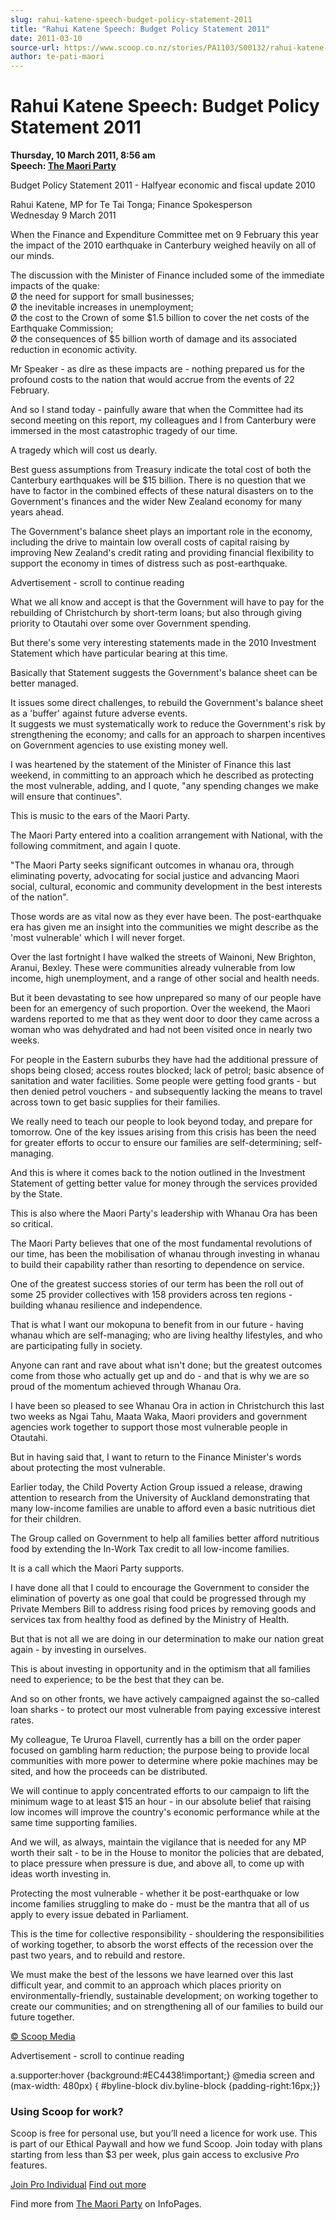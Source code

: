 ```yaml
---
slug: rahui-katene-speech-budget-policy-statement-2011
title: "Rahui Katene Speech: Budget Policy Statement 2011"
date: 2011-03-10
source-url: https://www.scoop.co.nz/stories/PA1103/S00132/rahui-katene-speech-budget-policy-statement-2011.htm
author: te-pati-maori
---
```

Rahui Katene Speech: Budget Policy Statement 2011
=================================================

**Thursday, 10 March 2011, 8:56 am**  
**Speech: [The Maori Party](https://info.scoop.co.nz/The_Maori_Party)**

Budget Policy Statement 2011 - Halfyear economic and fiscal update 2010

Rahui Katene, MP for Te Tai Tonga; Finance Spokesperson  
Wednesday 9 March 2011

  
When the Finance and Expenditure Committee met on 9 February this year the impact of the 2010 earthquake in Canterbury weighed heavily on all of our minds.

The discussion with the Minister of Finance included some of the immediate impacts of the quake:  
Ø the need for support for small businesses;  
Ø the inevitable increases in unemployment;  
Ø the cost to the Crown of some $1.5 billion to cover the net costs of the Earthquake Commission;  
Ø the consequences of $5 billion worth of damage and its associated reduction in economic activity.

Mr Speaker - as dire as these impacts are - nothing prepared us for the profound costs to the nation that would accrue from the events of 22 February.

And so I stand today - painfully aware that when the Committee had its second meeting on this report, my colleagues and I from Canterbury were immersed in the most catastrophic tragedy of our time.

A tragedy which will cost us dearly.

Best guess assumptions from Treasury indicate the total cost of both the Canterbury earthquakes will be $15 billion. There is no question that we have to factor in the combined effects of these natural disasters on to the Government's finances and the wider New Zealand economy for many years ahead.

The Government's balance sheet plays an important role in the economy, including the drive to maintain low overall costs of capital raising by improving New Zealand's credit rating and providing financial flexibility to support the economy in times of distress such as post-earthquake.

Advertisement - scroll to continue reading





What we all know and accept is that the Government will have to pay for the rebuilding of Christchurch by short-term loans; but also through giving priority to Otautahi over some over Government spending.

But there's some very interesting statements made in the 2010 Investment Statement which have particular bearing at this time.

Basically that Statement suggests the Government's balance sheet can be better managed.

It issues some direct challenges, to rebuild the Government's balance sheet as a 'buffer' against future adverse events.  
It suggests we must systematically work to reduce the Government's risk by strengthening the economy; and calls for an approach to sharpen incentives on Government agencies to use existing money well.

I was heartened by the statement of the Minister of Finance this last weekend, in committing to an approach which he described as protecting the most vulnerable, adding, and I quote, "any spending changes we make will ensure that continues".

This is music to the ears of the Maori Party.

The Maori Party entered into a coalition arrangement with National, with the following commitment, and again I quote.

"The Maori Party seeks significant outcomes in whanau ora, through eliminating poverty, advocating for social justice and advancing Maori social, cultural, economic and community development in the best interests of the nation".

Those words are as vital now as they ever have been. The post-earthquake era has given me an insight into the communities we might describe as the 'most vulnerable' which I will never forget.

Over the last fortnight I have walked the streets of Wainoni, New Brighton, Aranui, Bexley. These were communities already vulnerable from low income, high unemployment, and a range of other social and health needs.

But it been devastating to see how unprepared so many of our people have been for an emergency of such proportion. Over the weekend, the Maori wardens reported to me that as they went door to door they came across a woman who was dehydrated and had not been visited once in nearly two weeks.

For people in the Eastern suburbs they have had the additional pressure of shops being closed; access routes blocked; lack of petrol; basic absence of sanitation and water facilities. Some people were getting food grants - but then denied petrol vouchers - and subsequently lacking the means to travel across town to get basic supplies for their families.

We really need to teach our people to look beyond today, and prepare for tomorrow. One of the key issues arising from this crisis has been the need for greater efforts to occur to ensure our families are self-determining; self-managing.

And this is where it comes back to the notion outlined in the Investment Statement of getting better value for money through the services provided by the State.

This is also where the Maori Party's leadership with Whanau Ora has been so critical.

The Maori Party believes that one of the most fundamental revolutions of our time, has been the mobilisation of whanau through investing in whanau to build their capability rather than resorting to dependence on service.

One of the greatest success stories of our term has been the roll out of some 25 provider collectives with 158 providers across ten regions - building whanau resilience and independence.

That is what I want our mokopuna to benefit from in our future - having whanau which are self-managing; who are living healthy lifestyles, and who are participating fully in society.

Anyone can rant and rave about what isn't done; but the greatest outcomes come from those who actually get up and do - and that is why we are so proud of the momentum achieved through Whanau Ora.

I have been so pleased to see Whanau Ora in action in Christchurch this last two weeks as Ngai Tahu, Maata Waka, Maori providers and government agencies work together to support those most vulnerable people in Otautahi.

But in having said that, I want to return to the Finance Minister's words about protecting the most vulnerable.

Earlier today, the Child Poverty Action Group issued a release, drawing attention to research from the University of Auckland demonstrating that many low-income families are unable to afford even a basic nutritious diet for their children.

The Group called on Government to help all families better afford nutritious food by extending the In-Work Tax credit to all low-income families.

It is a call which the Maori Party supports.

I have done all that I could to encourage the Government to consider the elimination of poverty as one goal that could be progressed through my Private Members Bill to address rising food prices by removing goods and services tax from healthy food as defined by the Ministry of Health.

But that is not all we are doing in our determination to make our nation great again - by investing in ourselves.

This is about investing in opportunity and in the optimism that all families need to experience; to be the best that they can be.

And so on other fronts, we have actively campaigned against the so-called loan sharks - to protect our most vulnerable from paying excessive interest rates.

My colleague, Te Ururoa Flavell, currently has a bill on the order paper focused on gambling harm reduction; the purpose being to provide local communities with more power to determine where pokie machines may be sited, and how the proceeds can be distributed.

We will continue to apply concentrated efforts to our campaign to lift the minimum wage to at least $15 an hour - in our absolute belief that raising low incomes will improve the country's economic performance while at the same time supporting families.

And we will, as always, maintain the vigilance that is needed for any MP worth their salt - to be in the House to monitor the policies that are debated, to place pressure when pressure is due, and above all, to come up with ideas worth investing in.

Protecting the most vulnerable - whether it be post-earthquake or low income families struggling to make do - must be the mantra that all of us apply to every issue debated in Parliament.

This is the time for collective responsibility - shouldering the responsibilities of working together, to absorb the worst effects of the recession over the past two years, and to rebuild and restore.

We must make the best of the lessons we have learned over this last difficult year, and commit to an approach which places priority on environmentally-friendly, sustainable development; on working together to create our communities; and on strengthening all of our families to build our future together.

[© Scoop Media](http://www.scoop.co.nz/about/terms.html)  

Advertisement - scroll to continue reading



a.supporter:hover {background:#EC4438!important;} @media screen and (max-width: 480px) { #byline-block div.byline-block {padding-right:16px;}}

### Using Scoop for work?

Scoop is free for personal use, but you’ll need a licence for work use. This is part of our Ethical Paywall and how we fund Scoop. Join today with plans starting from less than $3 per week, plus gain access to exclusive _Pro_ features.  
  
[Join Pro Individual](https://pro.scoop.co.nz/Individual/?from=ProIn24) [Find out more](https://pro.scoop.co.nz/using-scoop-for-work/?from=ProIn24)

Find more from [The Maori Party](https://info.scoop.co.nz/The_Maori_Party) on InfoPages.